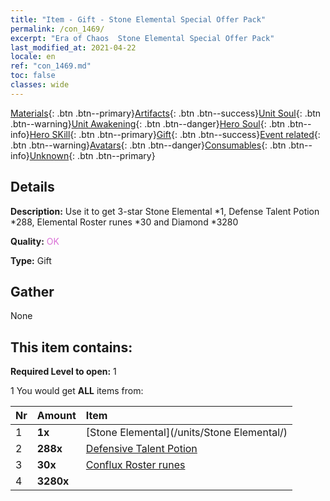 ```yaml
---
title: "Item - Gift - Stone Elemental Special Offer Pack"
permalink: /con_1469/
excerpt: "Era of Chaos  Stone Elemental Special Offer Pack"
last_modified_at: 2021-04-22
locale: en
ref: "con_1469.md"
toc: false
classes: wide
---
```

 [Materials](/Items/){: .btn .btn--primary}[Artifacts](/Items/Artifacts/){: .btn .btn--success}[Unit Soul](/Items/UnitSoul/){: .btn .btn--warning}[Unit Awakening](/Items/UnitAwakening/){: .btn .btn--danger}[Hero Soul](/Items/HeroSoul/){: .btn .btn--info}[Hero SKill](/Items/HeroSkill/){: .btn .btn--primary}[Gift](/Items/Gift/){: .btn .btn--success}[Event related](/Items/Events/){: .btn .btn--warning}[Avatars](/Items/Avatars/){: .btn .btn--danger}[Consumables](/Items/Consumables/){: .btn .btn--info}[Unknown](/Items/Unknown/){: .btn .btn--primary}

## Details
 **Description:** Use it to get 3-star Stone Elemental *1, Defense Talent Potion *288, Elemental Roster runes *30 and Diamond *3280

 **Quality:** <span style="color: #DA70D6">OK</span>

 **Type:** Gift

## Gather

  None

## This item contains:

 **Required Level to open:** 1

 1 You would get **ALL** items  from:

  | Nr | Amount |     Item    |
  |:---|:-------|:------------|
  | 1 |  **1x** | [Stone Elemental](/units/Stone Elemental/) |  | 
  | 2 |  **288x** | [Defensive Talent Potion](/Items/con_787/) |  | 
  | 3 |  **30x** | [Conflux Roster runes](/Items/con_791/) |  | 
  | 4 |  **3280x** | <i class="fas fa-gem"/> |  | 
